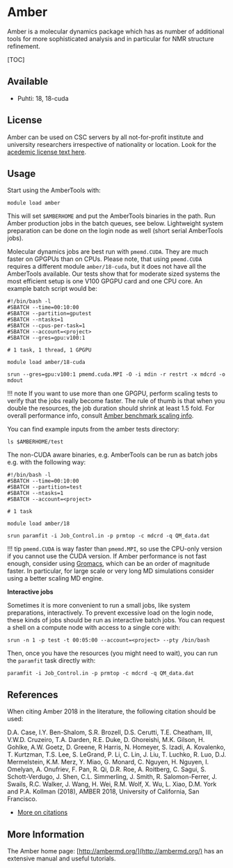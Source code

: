 # Amber

Amber is a molecular dynamics package which has as number of additional
tools for more sophisticated analysis and in particular for NMR
structure refinement.

[TOC]

## Available

* Puhti: 18, 18-cuda

## License

Amber can be used on CSC servers by all not-for-profit institute and
university researchers irrespective of nationality or location. Look for
the [acedemic license text here].

## Usage

Start using the AmberTools with:
  
`module load amber`

This will set `$AMBERHOME` and put the AmberTools binaries in the path. Run Amber
production jobs in the batch queues, see below. Lightweight system preparation
can be done on the login node as well (short serial AmberTools jobs).

Molecular dynamics jobs are best run with `pmemd.CUDA`. They are much faster
on GPGPUs than on CPUs. Please note, that using `pmemd.CUDA` requires
a different module `amber/18-cuda`, but it does not have all the AmberTools available.
Our tests show that for moderate sized systems the most efficient setup
is one V100 GPGPU card and one CPU core. An example batch script would be:

```
#!/bin/bash -l
#SBATCH --time=00:10:00
#SBATCH --partition=gputest
#SBATCH --ntasks=1
#SBATCH --cpus-per-task=1
#SBATCH --account=<project>
#SBATCH --gres=gpu:v100:1

# 1 task, 1 thread, 1 GPGPU

module load amber/18-cuda

srun --gres=gpu:v100:1 pmemd.cuda.MPI -O -i mdin -r restrt -x mdcrd -o mdout
```

!!! note
    If you want to use more than one GPGPU, perform scaling tests to verify that
    the jobs really become faster. The rule of thumb is that when you double the resources,
    the job duration should shrink at least 1.5 fold.
    For overall performance info, consult [Amber benchmark scaling info].

You can find example inputs from the amber tests directory:

`ls $AMBERHOME/test`

The non-CUDA aware binaries, e.g. AmberTools can be run as batch jobs e.g. with the following way:

```
#!/bin/bash -l
#SBATCH --time=00:10:00
#SBATCH --partition=test
#SBATCH --ntasks=1
#SBATCH --account=<project>

# 1 task

module load amber/18

srun paramfit -i Job_Control.in -p prmtop -c mdcrd -q QM_data.dat
```

!!! tip
    `pmemd.CUDA` is way faster than `pmemd.MPI`, so use the CPU-only 
    version if you cannot use the CUDA version. If Amber performance
    is not fast enough, consider using [Gromacs](gromacs.md), which can be
    an order of magnitude faster. In particular, for large scale or very long MD
    simulations consider using a better scaling MD engine.

**Interactive jobs**

Sometimes it is more convenient to run a small jobs, like system
preparations, interactively. To prevent excessive load on the login node, these
kinds of jobs should be run as interactive batch jobs. You can request
a shell on a compute node with access to a single core with:

`srun -n 1 -p test -t 00:05:00 --account=<project> --pty /bin/bash`

Then, once you have the resources (you might need to wait), 
you can run the `paramfit` task directly with:

`paramfit -i Job_Control.in -p prmtop -c mdcrd -q QM_data.dat`

## References

When citing Amber 2018 in the
literature, the following citation should be used:
  
D.A. Case, I.Y. Ben-Shalom, S.R. Brozell, D.S. Cerutti, T.E. Cheatham,
III, V.W.D. Cruzeiro, T.A. Darden, R.E. Duke, D. Ghoreishi, M.K. Gilson,
H. Gohlke, A.W. Goetz, D. Greene, R Harris, N. Homeyer, S. Izadi, A.
Kovalenko, T. Kurtzman, T.S. Lee, S. LeGrand, P. Li, C. Lin, J. Liu, T.
Luchko, R. Luo, D.J. Mermelstein, K.M. Merz, Y. Miao, G. Monard, C.
Nguyen, H. Nguyen, I. Omelyan, A. Onufriev, F. Pan, R. Qi, D.R. Roe, A.
Roitberg, C. Sagui, S. Schott-Verdugo, J. Shen, C.L. Simmerling, J.
Smith, R. Salomon-Ferrer, J. Swails, R.C. Walker, J. Wang, H. Wei, R.M.
Wolf, X. Wu, L. Xiao, D.M. York and P.A. Kollman (2018), AMBER 2018,
University of California, San Francisco.

* [More on citations](http://ambermd.org/CiteAmber.php)

## More Information

The Amber home page: [http://ambermd.org/](http://ambermd.org/) has an extensive manual
and useful tutorials.

  [acedemic license text here]: http://ambermd.org/LicenseAmber18.pdf
  [Amber benchmark scaling info]: http://ambermd.org/GPUPerformance.php
  [NoMachine remote desktop]: nomachine.md
